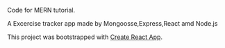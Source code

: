 Code for MERN tutorial.

A Excercise tracker app made by Mongoosse,Express,React amd Node.js

This project was bootstrapped with [Create React App](https://github.com/facebook/create-react-app).
